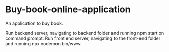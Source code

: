# Buy-book-online-application
An application to buy book.

Run backend server, navigating to backend folder and running npm start on command prompt.
Run front end server, navigating to the front-end folder and running npx nodemon bin/www.
